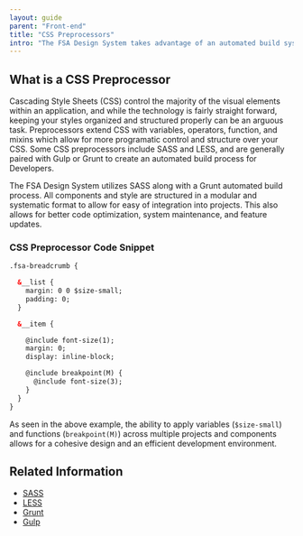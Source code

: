 ```yaml
---
layout: guide
parent: "Front-end"
title: "CSS Preprocessors"
intro: "The FSA Design System takes advantage of an automated build system which utilizes SASS and SCSS."
---
```


## What is a CSS Preprocessor

Cascading Style Sheets (CSS) control the majority of the visual elements within an application, and while the technology is fairly straight forward, keeping your styles organized and structured properly can be an arguous task. Preprocessors extend CSS with variables, operators, function, and mixins which allow for more programatic control and structure over your CSS. Some CSS preprocessors include SASS and LESS, and are generally paired with Gulp or Grunt to create an automated build process for Developers.

The FSA Design System utilizes SASS along with a Grunt automated build process. All components and style are structured in a modular and systematic format to allow for easy of integration into projects. This also allows for better code optimization, system maintenance, and feature updates.

### CSS Preprocessor Code Snippet

```html
.fsa-breadcrumb {

  &__list {
    margin: 0 0 $size-small;
    padding: 0;
  }

  &__item {

    @include font-size(1);
    margin: 0;
    display: inline-block;

    @include breakpoint(M) {
      @include font-size(3);
    }
  }
}
```

As seen in the above example, the ability to apply variables (`$size-small`) and functions (`breakpoint(M)`) across multiple projects and components allows for a cohesive design and an efficient development environment.

## Related Information

* [SASS](http://sass-lang.com/)
* [LESS](http://lesscss.org/)
* [Grunt](https://gruntjs.com/)
* [Gulp](https://gulpjs.com/)
